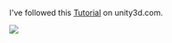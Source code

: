 I've followed this [Tutorial](https://unity3d.com/learn/tutorials/projects/tanks-tutorial) on unity3d.com.

[![](http://img.youtube.com/vi/paLLfWd2k5A/0.jpg)](http://www.youtube.com/watch?v=paLLfWd2k5A)
